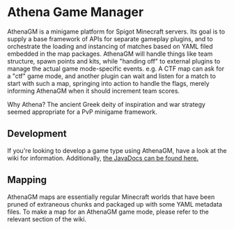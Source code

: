 # Athena Game Manager

AthenaGM is a minigame platform for Spigot Minecraft servers. Its goal is to supply a base framework of APIs for separate gameplay plugins, and to orchestrate the loading and instancing of matches based on YAML filed embedded in the map packages. AthenaGM will handle things like team structure, spawn points and kits, while "handing off" to external plugins to manage the actual game mode-specific events. e.g. A CTF map can ask for a "ctf" game mode, and another plugin can wait and listen for a match to start with such a map, springing into action to handle the flags, merely informing AthenaGM when it should increment team scores.

Why Athena? The ancient Greek deity of inspiration and war strategy seemed appropriate for a PvP minigame framework.

## Development

If you're looking to develop a game type using AthenaGM, have a look at the wiki for information. Additionally, [the JavaDocs can be found here.](http://javadoc.rdwl.xyz/athenagm/apidocs/)

## Mapping

AthenaGM maps are essentially regular Minecraft worlds that have been pruned of extraneous chunks and packaged up with some YAML metadata files. To make a map for an AthenaGM game mode, please refer to the relevant section of the wiki.